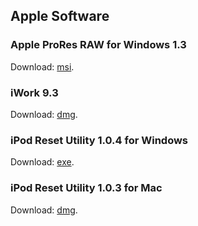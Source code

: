 ## Apple Software
### Apple ProRes RAW for Windows 1.3
Download: [msi](http://web.archive.org/web/20200926014120/https://updates.cdn-apple.com/2020/windows/001-36880-20200831-dd7a918b-e5de-4145-add4-c835639d9476/ProResRAW.msi).

### iWork 9.3
Download: [dmg](http://web.archive.org/web/20210507010944/https://updates.cdn-apple.com/2019/cert/041-88015-20191017-af1b71b1-b454-4779-93ab-ed228dc830b9/iWork_9.3_Update.dmg).

### iPod Reset Utility 1.0.4 for Windows
Download: [exe](https://web.archive.org/web/20210507011656/https://download.info.apple.com/Mac_OS_X/061-4529.20080508.PdLde/iPodResetUtilitySetup.exe).

### iPod Reset Utility 1.0.3 for Mac
Download: [dmg](https://web.archive.org/web/20210507012243/https://download.info.apple.com/Mac_OS_X/061-3563.20080324.Fr56y/iPodResetUtility.dmg).
